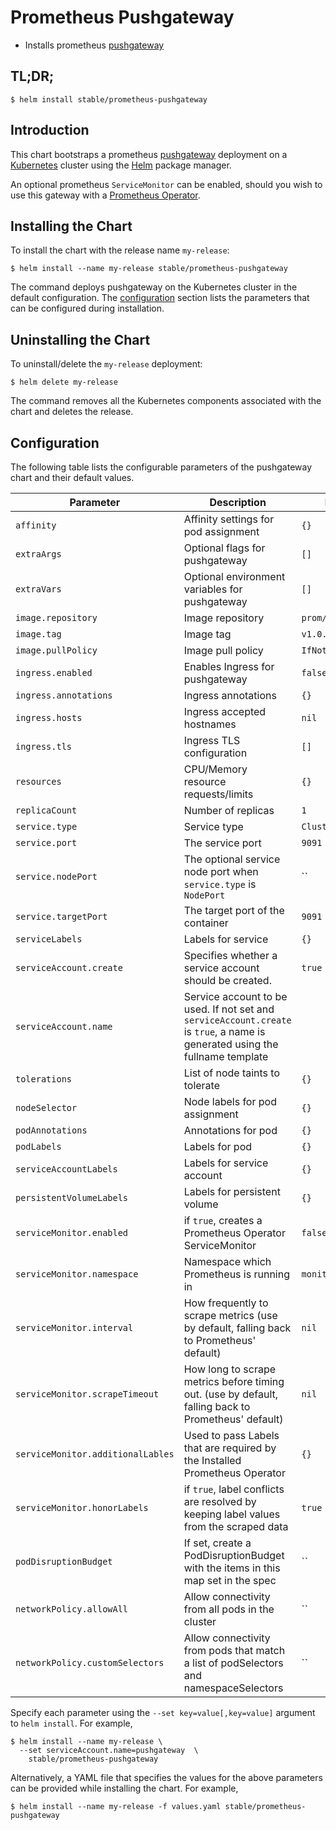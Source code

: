 # Prometheus Pushgateway

* Installs prometheus [pushgateway](https://github.com/prometheus/pushgateway)

## TL;DR;

```console
$ helm install stable/prometheus-pushgateway
```

## Introduction

This chart bootstraps a prometheus [pushgateway](http://github.com/prometheus/pushgateway) deployment on a [Kubernetes](http://kubernetes.io) cluster using the [Helm](https://helm.sh) package manager.

An optional prometheus `ServiceMonitor` can be enabled, should you wish to use this gateway with a [Prometheus Operator](https://github.com/coreos/prometheus-operator).

## Installing the Chart

To install the chart with the release name `my-release`:

```console
$ helm install --name my-release stable/prometheus-pushgateway
```

The command deploys pushgateway on the Kubernetes cluster in the default configuration. The [configuration](#configuration) section lists the parameters that can be configured during installation.

## Uninstalling the Chart

To uninstall/delete the `my-release` deployment:

```console
$ helm delete my-release
```

The command removes all the Kubernetes components associated with the chart and deletes the release.

## Configuration

The following table lists the configurable parameters of the pushgateway chart and their default values.

|        Parameter                  |                                                          Description                                                          |      Default                      |
| --------------------------------- | ----------------------------------------------------------------------------------------------------------------------------- | --------------------------------- |
| `affinity`                        | Affinity settings for pod assignment                                                                                          | `{}`                              |
| `extraArgs`                       | Optional flags for pushgateway                                                                                                | `[]`                              |
| `extraVars`                       | Optional environment variables for pushgateway                                                                                | `[]`                              |
| `image.repository`                | Image repository                                                                                                              | `prom/pushgateway`                |
| `image.tag`                       | Image tag                                                                                                                     | `v1.0.1`                          |
| `image.pullPolicy`                | Image pull policy                                                                                                             | `IfNotPresent`                    |
| `ingress.enabled`                 | Enables Ingress for pushgateway                                                                                               | `false`                           |
| `ingress.annotations`             | Ingress annotations                                                                                                           | `{}`                              |
| `ingress.hosts`                   | Ingress accepted hostnames                                                                                                    | `nil`                             |
| `ingress.tls`                     | Ingress TLS configuration                                                                                                     | `[]`                              |
| `resources`                       | CPU/Memory resource requests/limits                                                                                           | `{}`                              |
| `replicaCount`                    | Number of replicas                                                                                                            | `1`                               |
| `service.type`                    | Service type                                                                                                                  | `ClusterIP`                       |
| `service.port`                    | The service port                                                                                                              | `9091`                            |
| `service.nodePort`                | The optional service node port when `service.type` is `NodePort`                                                              | ``                                |
| `service.targetPort`              | The target port of the container                                                                                              | `9091`                            |
| `serviceLabels`                   | Labels for service                                                                                                            | `{}`                              |
| `serviceAccount.create`           | Specifies whether a service account should be created.                                                                        | `true`                            |
| `serviceAccount.name`             | Service account to be used. If not set and `serviceAccount.create` is `true`, a name is generated using the fullname template |                                   |
| `tolerations`                     | List of node taints to tolerate                                                                                               | `{}`                              |
| `nodeSelector`                    | Node labels for pod assignment                                                                                                | `{}`                              |
| `podAnnotations`                  | Annotations for pod                                                                                                           | `{}`                              |
| `podLabels`                       | Labels for pod                                                                                                                | `{}`                              |
| `serviceAccountLabels`            | Labels for service account                                                                                                    | `{}`                              |
| `persistentVolumeLabels`          | Labels for persistent volume                                                                                                  | `{}`                              |
| `serviceMonitor.enabled`          | if `true`, creates a Prometheus Operator ServiceMonitor                                                                       | `false`                           |
| `serviceMonitor.namespace`        | Namespace which Prometheus is running in                                                                                      | `monitoring`                      |
| `serviceMonitor.interval`         | How frequently to scrape metrics (use by default, falling back to Prometheus' default)                                        | `nil`                             |
| `serviceMonitor.scrapeTimeout`    | How long to scrape metrics before timing out. (use by default, falling back to Prometheus' default)                           | `nil`                             |
| `serviceMonitor.additionalLables` | Used to pass Labels that are required by the Installed Prometheus Operator                                                    | `{}`                              |
| `serviceMonitor.honorLabels`      | if `true`, label conflicts are resolved by keeping label values from the scraped data                                         | `true`                            |
| `podDisruptionBudget`             | If set, create a PodDisruptionBudget with the items in this map set in the spec                                               | ``                                |
| `networkPolicy.allowAll`          | Allow connectivity from all pods in the cluster                                                                               | ``                                |
| `networkPolicy.customSelectors`   | Allow connectivity from pods that match a list of podSelectors and namespaceSelectors                                         | ``                                |

Specify each parameter using the `--set key=value[,key=value]` argument to `helm install`. For example,

```console
$ helm install --name my-release \
  --set serviceAccount.name=pushgateway  \
    stable/prometheus-pushgateway
```

Alternatively, a YAML file that specifies the values for the above parameters can be provided while installing the chart. For example,

```console
$ helm install --name my-release -f values.yaml stable/prometheus-pushgateway
```
